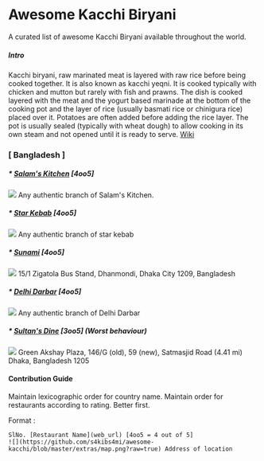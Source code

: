 # Awesome Kacchi Biryani
A curated list of awesome Kacchi Biryani available throughout the world.

##### Intro
Kacchi biryani, raw marinated meat is layered with raw rice before being cooked together. It is also known as kacchi yeqni. It is cooked typically with chicken and mutton but rarely with fish and prawns. The dish is cooked layered with the meat and the yogurt based marinade at the bottom of the cooking pot and the layer of rice (usually basmati rice or chinigura rice) placed over it. Potatoes are often added before adding the rice layer. The pot is usually sealed (typically with wheat dough) to allow cooking in its own steam and not opened until it is ready to serve. [Wiki](https://en.wikipedia.org/wiki/Biryani)


### [ Bangladesh ]

##### * [Salam's Kitchen](https://www.facebook.com/salamskitchen/) [4oo5]
![](https://github.com/s4kibs4mi/awesome-kacchi/blob/master/extras/map.png?raw=true) Any authentic branch of Salam's Kitchen.


##### * [Star Kebab](https://www.facebook.com/pages/Star-Kabab-Restaurant-Dhanmondi/261882117158868) [4oo5]
![](https://github.com/s4kibs4mi/awesome-kacchi/blob/master/extras/map.png?raw=true) Any authentic branch of star kebab

##### * [Sunami](https://www.facebook.com/pages/Sunami/570477952978285) [4oo5]
![](https://github.com/s4kibs4mi/awesome-kacchi/blob/master/extras/map.png?raw=true) 15/1 Zigatola Bus Stand, Dhanmondi, Dhaka City 1209, Bangladesh

##### * [Delhi Darbar](https://www.facebook.com/DelhiDarbarOfficial/) [4oo5]
![](https://github.com/s4kibs4mi/awesome-kacchi/blob/master/extras/map.png?raw=true) Any authentic branch of Delhi Darbar

##### * [Sultan's Dine](https://www.facebook.com/dinelikeasultan/) [3oo5] (Worst behaviour)
![](https://github.com/s4kibs4mi/awesome-kacchi/blob/master/extras/map.png?raw=true) Green Akshay Plaza, 146/G (old), 59 (new), Satmasjid Road (4.41 mi)
Dhaka, Bangladesh 1205

#### Contribution Guide
Maintain lexicographic order for country name. Maintain order for restaurants according to rating. Better first.

Format :
```
SlNo. [Restaurant Name](web_url) [4oo5 = 4 out of 5]
![](https://github.com/s4kibs4mi/awesome-kacchi/blob/master/extras/map.png?raw=true) Address of location
```
